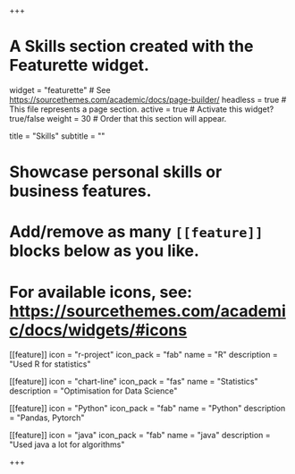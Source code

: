 +++
# A Skills section created with the Featurette widget.
widget = "featurette"  # See https://sourcethemes.com/academic/docs/page-builder/
headless = true  # This file represents a page section.
active = true  # Activate this widget? true/false
weight = 30  # Order that this section will appear.

title = "Skills"
subtitle = ""

# Showcase personal skills or business features.
# 
# Add/remove as many `[[feature]]` blocks below as you like.
# 
# For available icons, see: https://sourcethemes.com/academic/docs/widgets/#icons

[[feature]]
  icon = "r-project"
  icon_pack = "fab"
  name = "R"
  description = "Used R for statistics"
  
[[feature]]
  icon = "chart-line"
  icon_pack = "fas"
  name = "Statistics"
  description = "Optimisation for Data Science"  
  
[[feature]]
  icon = "Python"
  icon_pack = "fab"
  name = "Python"
  description = "Pandas, Pytorch"

[[feature]]
  icon = "java"
  icon_pack = "fab"
  name = "java"
  description = "Used java a lot for algorithms"

+++
